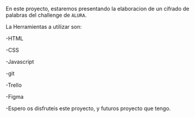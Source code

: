 En este proyecto, estaremos presentando la elaboracion de un cifrado de palabras del challenge de ```ALURA```.

La Herramientas a utilizar son:

-HTML

-CSS

-Javascript

-git

-Trello

-Figma

-Espero os disfruteis este proyecto, y futuros proyecto que tengo.
